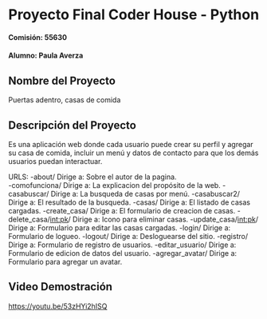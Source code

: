  # Proyecto Final Coder House - Python
#### Comisión: 55630
#### Alumno: Paula Averza

## Nombre del Proyecto
Puertas adentro, casas de comida

## Descripción del Proyecto
Es una aplicación web donde cada usuario puede crear su perfil y agregar su casa de comida, incluir un menú y datos de contacto para que los demás usuarios puedan interactuar.

URLS:
-about/ Dirige a: Sobre el autor de la pagina.  
-comofunciona/ Dirige a: La explicacion del propósito de la web. 
-casabuscar/ Dirige a: La busqueda de casas por menú. 
-casabuscar2/ Dirige a: El resultado de la busqueda.
-casas/ Dirige a: El listado de casas cargadas.
-create_casa/ Dirige a: El formulario de creacion de casas.
-delete_casa/<int:pk>/ Dirige a: Icono para eliminar casas.
-update_casa/<int:pk>/ Dirige a: Formulario para editar las casas cargadas.
-login/ Dirige a: Formulario de logueo.
-logout/ Dirige a: Desloguearse del sitio.
-registro/ Dirige a: Formulario de registro de usuarios.
-editar_usuario/ Dirige a: Formulario de edicion de datos del usuario.
-agregar_avatar/ Dirige a: Formulario para agregar un avatar.





## Video Demostración

https://youtu.be/53zHYi2hISQ









